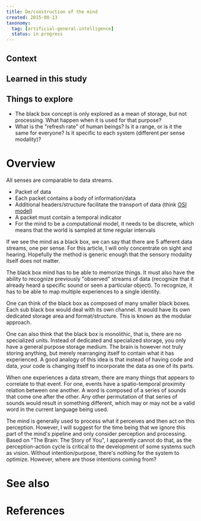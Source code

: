 ```yaml
---
title: De/construction of the mind
created: 2015-08-13
taxonomy:
  tag: [artificial-general-intelligence]
  status: in progress
---
```


## Context

## Learned in this study

## Things to explore
* The black box concept is only explored as a mean of storage, but not processing. What happen when it is used for that purpose?
* What is the "refresh rate" of human beings? Is it a range, or is it the same for everyone? Is it specific to each system (different per sense modality)?

# Overview
All senses are comparable to data streams.

* Packet of data
* Each packet contains a body of information/data
* Additional headers/structure facilitate the transport of data (think [OSI model](https://en.wikipedia.org/wiki/OSI_model))
* A packet must contain a temporal indicator
* For the mind to be a computational model, it needs to be discrete, which means that the world is sampled at time regular intervals

If we see the mind as a black box, we can say that there are 5 afferent data streams, one per sense. For this article, I will only concentrate on sight and hearing. Hopefully the method is generic enough that the sensory modality itself does not matter.

The black box mind has to be able to memorize things. It must also have the ability to recognize previously "observed" streams of data (recognize that it already heard a specific sound or seen a particular object). To recognize, it has to be able to map multiple experiences to a single identity.

One can think of the black box as composed of many smaller black boxes. Each sub black box would deal with its own channel. It would have its own dedicated storage area and format/structure. This is known as the modular approach.

One can also think that the black box is monolithic, that is, there are no specialized units. Instead of dedicated and specialized storage, you only have a general purpose storage medium. The brain is however not truly storing anything, but merely rearranging itself to contain what it has experienced. A good analogy of this idea is that instead of having code and data, your code is changing itself to incorporate the data as one of its parts.

When one experiences a data stream, there are many things that appears to correlate to that event. For one, events have a spatio-temporal proximity relation between one another. A word is composed of a series of sounds that come one after the other. Any other permutation of that series of sounds would result in something different, which may or may not be a valid word in the current language being used.

The mind is generally used to process what it perceives and then act on this perception. However, I will suggest for the time being that we ignore this part of the mind's pipeline and only consider perception and processing.
Based on "The Brain: The Story of You", I apparently cannot do that, as the perception-action cycle is critical to the development of some systems such as vision.
Without intention/purpose, there's nothing for the system to optimize.
However, where are those intentions coming from?

# See also

# References
